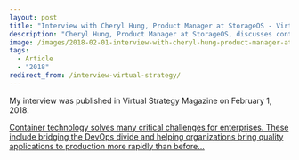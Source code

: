 ```yaml
---
layout: post
title: "Interview with Cheryl Hung, Product Manager at StorageOS - Virtual Strategy Magazine"
description: "Cheryl Hung, Product Manager at StorageOS, discusses container technology and enterprise with Virtual Strategy Magazine."
image: /images/2018-02-01-interview-with-cheryl-hung-product-manager-at-storageos-virtual-strategy-magazine.png
tags:
  - Article
  - "2018"
redirect_from: /interview-virtual-strategy/
---
```


My interview was published in Virtual Strategy Magazine on February 1, 2018.

[Container technology solves many critical challenges for enterprises. These include bridging the DevOps divide and helping organizations bring quality applications to production more rapidly than before...](https://virtual-strategy.com/2018/02/01/interview-with-cheryl-hung-product-manager-at-storageos/)
